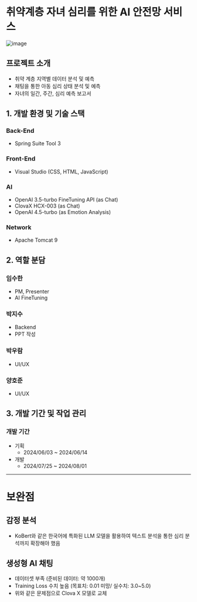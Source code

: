 # 취약계층 자녀 심리를 위한 AI 안전망 서비스
![image](https://github.com/user-attachments/assets/6d35e995-d5d1-4f27-aa2f-d6052a195d77)

## 프로젝트 소개
- 취약 계층 지역별 데이터 분석 및 예측
- 채팅을 통한 아동 심리 상태 분석 및 예측
- 자녀의 일간, 주간, 심리 예측 보고서

## 1. 개발 환경 및 기술 스택
### Back-End
- Spring Suite Tool 3
  
### Front-End
- Visual Studio (CSS, HTML, JavaScript)

### AI
- OpenAI 3.5-turbo FineTuning API (as Chat)
- ClovaX HCX-003 (as Chat)
- OpenAI 4.5-turbo (as Emotion Analysis)

### Network
- Apache Tomcat 9

## 2. 역할 분담
### 임수한
- PM, Presenter
- AI FineTuning

### 박지수
- Backend
- PPT 작성

### 박우람
- UI/UX

### 양호준
- UI/UX

## 3. 개발 기간 및 작업 관리
### 개발 기간
- 기획
  - 2024/06/03 ~ 2024/06/14
- 개발
  - 2024/07/25 ~ 2024/08/01

---
# 보완점
## 감정 분석
- KoBert와 같은 한국어에 특화된 LLM 모델을 활용하여 텍스트 분석을 통한 심리 분석까지 확장해야 했음

## 생성형 AI 채팅
- 데이터셋 부족 (준비된 데이터: 약 1000개)
- Training Loss 수치 높음 (목표치: 0.01 미망/ 실수치: 3.0~5.0)
- 위와 같은 문제점으로 Clova X 모델로 교체
